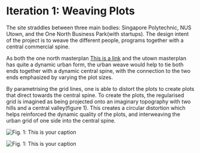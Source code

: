 
# Iteration 1: Weaving Plots

The site straddles between three main bodies: Singapore Polytechnic, NUS Utown, and the One North Business Park(with startups).
The design intent of the project is to weave the different people, programs together with a central commercial spine. 

As both the one north masterplan [This is a link](http://www.zaha-hadid.com/masterplans/one-north-masterplan/) and the utown masterplan has quite a dynamic urban form, the urban weave would help to tie both ends together with a dynamic central spine, with the connection to the two ends emphasized by varying the plot sizes.

By parametrising the grid lines, one is able to distort the plots to create plots that direct towards the central spine.
To create the plots, the regularised grid is imagined as being projected onto an imaginary topography with two hills and a central valley(figure 1). This creates a circular distortion which helps reinforced the dynamic quality of the plots, and interweaving the urban grid of one side into the central spine.

![Fig. 1: This is your caption](imgs/1a.jpg)

![Fig. 1: This is your caption](imgs/1b.jpg)

